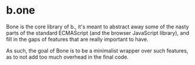 b.one
=====

Bone is the core library of b., it's meant to abstract away some of the nasty
parts of the standard ECMAScript (and the browser JavaScript library), and fill
in the gaps of features that are really important to have.

As such, the goal of Bone is to be a minimalist wrapper over such features, as
to not add too much overhead in the final code.

